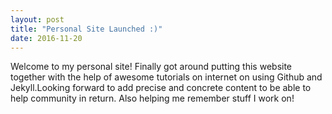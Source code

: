 ```yaml
---
layout: post
title: "Personal Site Launched :)"
date: 2016-11-20
---
```


Welcome to my personal site! 
Finally got around putting this website together with the help of awesome tutorials on internet on using Github and Jekyll.Looking forward to add precise and concrete content to be able to help community in return. Also helping me remember stuff I work on!
